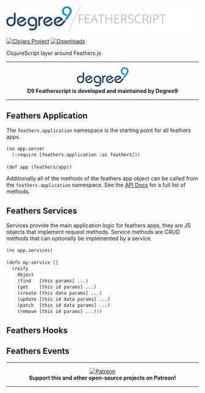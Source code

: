 <p align="center"><img src="/.github/D9 Featherscript.png" alt="d9featherscript" width="550px"></p>

[![Clojars Project](https://img.shields.io/clojars/v/degree9/featherscript.svg)](https://clojars.org/degree9/featherscript)<!-- [![Dependencies Status](https://versions.deps.co/degree9/featherscript/status.svg)](https://versions.deps.co/degree9/featherscript) --> [![Downloads](https://versions.deps.co/degree9/featherscript/downloads.svg)](https://versions.deps.co/degree9/featherscript)
<!---
[![CircleCI](https://circleci.com/gh/degree9/featherscript.svg?style=svg)](https://circleci.com/gh/degree9/featherscript)
--->

ClojureScript layer around Feathers.js.

---

<p align="center">
  <a href="https://degree9.io" align="center">
    <img width="135" src="/.github/logo.png">
  </a>
  <br>
  <b>D9 Featherscript is developed and maintained by Degree9</b>
</p>

---

## Feathers Application

The `feathers.application` namespace is the starting point for all feathers apps. 

```
(ns app.server
  (:require [feathers.application :as feathers]))

(def app (feathers/app))
```

Additionally all of the methods of the feathers app object can be called from the `feathers.application` namespace.
See the [API Docs](https://docs.feathersjs.com/api/application.html) for a full list of methods.

## Feathers Services

Services provide the main application logic for feathers apps, they are JS objects that implement request methods.
Service methods are CRUD methods that can optionally be implemented by a service.

```
(ns app.services)

(defn my-service []
  (reify
    Object
    (find   [this params] ...)
    (get    [this id params] ...)
    (create [this data params] ...)
    (update [this id data params] ...)
    (patch  [this id data params] ...)
    (remove [this id params] ...)))
```

## Feathers Hooks


## Feathers Events

---

<p align="center">
  <a href="https://www.patreon.com/degree9" align="center">
    <img src="https://c5.patreon.com/external/logo/become_a_patron_button@2x.png" width="160" alt="Patreon">
  </a>
  <br>
  <b>Support this and other open-source projects on Patreon!</b>
</p>

---
